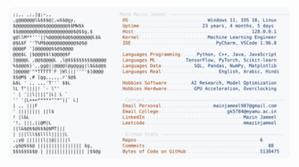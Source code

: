 <picture>
  <source srcset="https://raw.githubusercontent.com/mmazinjameel/mmazinjameel/main/dark_mode.svg?v=1741579809" media="(prefers-color-scheme: dark)">
  <img src="https://raw.githubusercontent.com/mmazinjameel/mmazinjameel/main/light_mode.svg?v=1741579809">
</picture>
